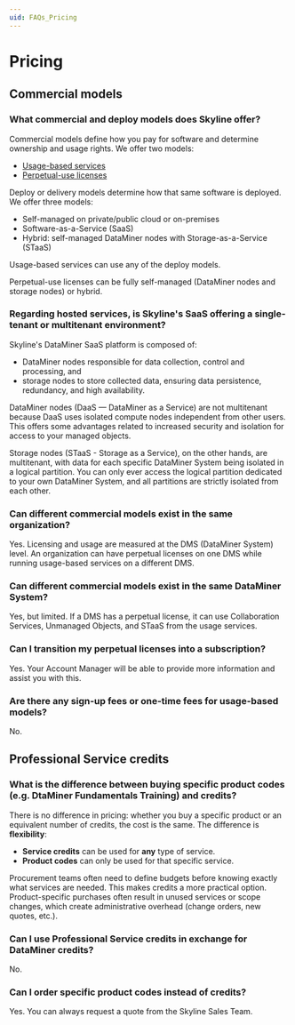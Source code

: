 ```yaml
---
uid: FAQs_Pricing
---
```


# Pricing

## Commercial models

### What commercial and deploy models does Skyline offer?

Commercial models define how you pay for software and determine ownership and usage rights. We offer two models:

- [Usage-based services](xref:Pricing_Usage_based_service)
- [Perpetual-use licenses](xref:Pricing_Perpetual_Use_Licensing)

Deploy or delivery models determine how that same software is deployed. We offer three models:

- Self-managed on private/public cloud or on-premises
- Software-as-a-Service (SaaS)
- Hybrid: self-managed DataMiner nodes with Storage-as-a-Service (STaaS)

Usage-based services can use any of the deploy models.

Perpetual-use licenses can be fully self-managed (DataMiner nodes and storage nodes) or hybrid.

### Regarding hosted services, is Skyline's SaaS offering a single-tenant or multitenant environment?

Skyline's DataMiner SaaS platform is composed of:

- DataMiner nodes responsible for data collection, control and processing, and
- storage nodes to store collected data, ensuring data persistence, redundancy, and high availability.

DataMiner nodes (DaaS — DataMiner as a Service) are not multitenant because DaaS uses isolated compute nodes independent from other users. This offers some advantages related to increased security and isolation for access to your managed objects.

Storage nodes (STaaS - Storage as a Service), on the other hands, are multitenant, with data for each specific DataMiner System being isolated in a logical partition. You can only ever access the logical partition dedicated to your own DataMiner System, and all partitions are strictly isolated from each other.

### Can different commercial models exist in the same organization?

Yes. Licensing and usage are measured at the DMS (DataMiner System) level. An organization can have perpetual licenses on one DMS while running usage-based services on a different DMS.

### Can different commercial models exist in the same DataMiner System?

Yes, but limited. If a DMS has a perpetual license, it can use Collaboration Services, Unmanaged Objects, and STaaS from the usage services.

### Can I transition my perpetual licenses into a subscription?

Yes. Your Account Manager will be able to provide more information and assist you with this.

### Are there any sign-up fees or one-time fees for usage-based models?

No.

## Professional Service credits

### What is the difference between buying specific product codes (e.g. DtaMiner Fundamentals Training) and credits?

There is no difference in pricing: whether you buy a specific product or an equivalent number of credits, the cost is the same. The difference is **flexibility**:

- **Service credits** can be used for **any** type of service.
- **Product codes** can only be used for that specific service.

Procurement teams often need to define budgets before knowing exactly what services are needed. This makes credits a more practical option. Product-specific purchases often result in unused services or scope changes, which create administrative overhead (change orders, new quotes, etc.).

### Can I use Professional Service credits in exchange for DataMiner credits?

No.

### Can I order specific product codes instead of credits?

Yes. You can always request a quote from the Skyline Sales Team.
